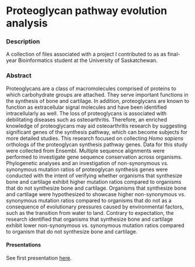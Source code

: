 # Proteoglycan pathway evolution analysis

### Description
A collection of files associated with a project I contributed to as as final-year Bioinformatics student at the 
University of Saskatchewan.    

### Abstract
Proteoglycans are a class of macromolecules comprised of proteins to which 
carbohydrate groups are attached. They serve important functions in the 
synthesis of bone and cartilage. In addition, proteoglycans are known to 
function as extracellular signal molecules and have been identified 
intracellularly as well. The loss of proteoglycans is associated with 
debilitating diseases such as osteoarthritis. Therefore, an enriched knowledge
 of proteoglycans may aid osteoarthritis research by suggesting significant 
genes of the synthesis pathway, which can become subjects for more detailed 
studies. This research focused on collecting *Homo sapiens* orthologs 
of the proteoglycan synthesis pathway genes. Data for this study were 
collected from Ensembl. Multiple sequence alignments were performed to 
investigate gene sequence conservation across organisms. Phylogenetic analyses
 and an investigation of non-synonymous vs. synonymous mutation ratios of 
proteoglycan synthesis genes were conducted with the intent of verifying 
whether organisms that synthesize bone and cartilage exhibit higher mutation 
ratios compared to organisms that do not synthesize bone and cartilage. 
Organisms that synthesize bone and cartilage were hypothesized to showcase 
higher non-synonymous vs. synonymous mutation ratios compared to organisms
 that do not as a consequence of evolutionary pressures caused by
 environmental factors, such as the transition from water to land. Contrary 
to expectation, the research identified that organisms that synthesize bone 
and cartilage exhibit lower non-synonymous vs. synonymous mutation ratios 
compared to organism that do not synthesize bone and cartilage.

#### Presentations
See first presentation [here](https://github.com/flaviuvadan/proteoglycan-pathway-evolution/blob/master/presentations/proteglycan_pathway_conservation_part_1.pdf).
